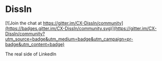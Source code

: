 # DissIn

[![Join the chat at https://gitter.im/CX-DissIn/community](https://badges.gitter.im/CX-DissIn/community.svg)](https://gitter.im/CX-DissIn/community?utm_source=badge&utm_medium=badge&utm_campaign=pr-badge&utm_content=badge)

The real side of LinkedIn
